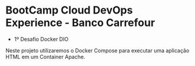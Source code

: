 # BootCamp Cloud DevOps Experience - Banco Carrefour
* 1º Desafio Docker DIO

Neste projeto utilizaremos o Docker Compose para executar uma aplicação HTML em um Container Apache.
